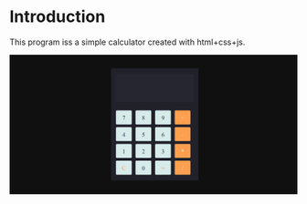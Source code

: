 # Introduction

This program iss a simple calculator created with html+css+js.

![calculator](Screenshot.png)
